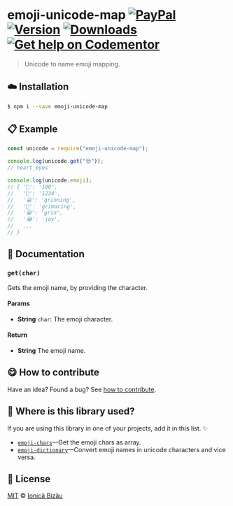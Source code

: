 
# emoji-unicode-map [![PayPal](https://img.shields.io/badge/%24-paypal-f39c12.svg)][paypal-donations] [![Version](https://img.shields.io/npm/v/emoji-unicode-map.svg)](https://www.npmjs.com/package/emoji-unicode-map) [![Downloads](https://img.shields.io/npm/dt/emoji-unicode-map.svg)](https://www.npmjs.com/package/emoji-unicode-map) [![Get help on Codementor](https://cdn.codementor.io/badges/get_help_github.svg)](https://www.codementor.io/johnnyb?utm_source=github&utm_medium=button&utm_term=johnnyb&utm_campaign=github)

> Unicode to name emoji mapping.

## :cloud: Installation

```sh
$ npm i --save emoji-unicode-map
```


## :clipboard: Example



```js
const unicode = require("emoji-unicode-map");

console.log(unicode.get("😍"));
// heart_eyes

console.log(unicode.emoji);
// { '💯': '100',
//   '🔢': '1234',
//   '😀': 'grinning',
//   '😬': 'grimacing',
//   '😁': 'grin',
//   '😂': 'joy',
//   ...
// }
```

## :memo: Documentation


### `get(char)`
Gets the emoji name, by providing the character.

#### Params
- **String** `char`: The emoji character.

#### Return
- **String** The emoji name.



## :yum: How to contribute
Have an idea? Found a bug? See [how to contribute][contributing].

## :dizzy: Where is this library used?
If you are using this library in one of your projects, add it in this list. :sparkles:


 - [`emoji-chars`](https://github.com/IonicaBizau/emoji-chars#readme)—Get the emoji chars as array.
 - [`emoji-dictionary`](https://github.com/IonicaBizau/emoji-dictionary#readme)—Convert emoji names in unicode characters and vice versa.

## :scroll: License

[MIT][license] © [Ionică Bizău][website]

[paypal-donations]: https://www.paypal.com/cgi-bin/webscr?cmd=_s-xclick&hosted_button_id=RVXDDLKKLQRJW
[donate-now]: http://i.imgur.com/6cMbHOC.png

[license]: http://showalicense.com/?fullname=Ionic%C4%83%20Biz%C4%83u%20%3Cbizauionica%40gmail.com%3E%20(http%3A%2F%2Fionicabizau.net)&year=2016#license-mit
[website]: http://ionicabizau.net
[contributing]: /CONTRIBUTING.md
[docs]: /DOCUMENTATION.md

